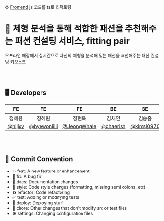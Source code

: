 ♻️ [Frontend](https://github.com/Fitting-Pair/FrontEnd
) js 코드를 ts로 리팩토링 


#  👚 체형 분석을 통해 적합한 패션을 추천해주는 패션 컨설팅 서비스, fitting pair
오프라인 매장에서 실시간으로 자신의 체형을 분석해 맞는 패션을 추천해주는 패션 컨설팅 키오스크

<br/><br/>

## 🖥️ Developers
<div align="center">

|FE | FE | FE | BE | BE | 
| :---: | :---: | :---: | :---: | :---: |
|정혜원|장혜원|정현욱|김채연|김승중|
|   [@hijjoy](https://github.com/hijjoy)   |  [@hyewoniiiii](https://github.com/hyewoniiiii)     |  [@JeongWhale](https://github.com/JeongWhale)     | [@chaerish](https://github.com/chaerish)     |  [@kimsj0970](https://github.com/kimsj0970)     | 
</div>

<br/><br/>

## 🎯 Commit Convention

- ✨ feat: A new feature or enhancement
- 🐛 fix: A bug fix
- 📝 docs: Documentation changes
- 🎨 style: Code style changes (formatting, missing semi colons, etc)
- ♻️ refactor: Code refactoring
- ✅ test: Adding or modifying tests
- 🚀 deploy: Deploying stuff
- 🔧 chore: Other changes that don't modify src or test files
- ⚙️ settings: Changing configuration files
